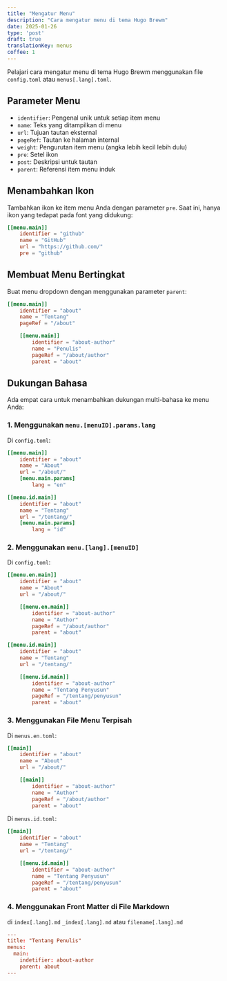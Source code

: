 ```yaml
---
title: "Mengatur Menu"
description: "Cara mengatur menu di tema Hugo Brewm"
date: 2025-01-26
type: 'post'
draft: true
translationKey: menus
coffee: 1
---
```


Pelajari cara mengatur menu di tema Hugo Brewm menggunakan file `config.toml` atau `menus[.lang].toml`.

## Parameter Menu

- `identifier`: Pengenal unik untuk setiap item menu
- `name`: Teks yang ditampilkan di menu
- `url`: Tujuan tautan eksternal
- `pageRef`: Tautan ke halaman internal
- `weight`: Pengurutan item menu (angka lebih kecil lebih dulu)
- `pre`: Setel ikon
- `post`: Deskripsi untuk tautan
- `parent`: Referensi item menu induk

## Menambahkan Ikon

Tambahkan ikon ke item menu Anda dengan parameter `pre`. Saat ini, hanya ikon yang tedapat pada font yang didukung:

```toml
[[menu.main]]
    identifier = "github"
    name = "GitHub"
    url = "https://github.com/"
    pre = "github"
```

## Membuat Menu Bertingkat

Buat menu dropdown dengan menggunakan parameter `parent`:

```toml
[[menu.main]]
    identifier = "about"
    name = "Tentang"
    pageRef = "/about"

    [[menu.main]]
        identifier = "about-author"
        name = "Penulis"
        pageRef = "/about/author"
        parent = "about"
```

## Dukungan Bahasa

Ada empat cara untuk menambahkan dukungan multi-bahasa ke menu Anda:

### 1. Menggunakan `menu.[menuID].params.lang`

Di `config.toml`:

```toml
[[menu.main]]
    identifier = "about"
    name = "About"
    url = "/about/"
    [menu.main.params]
        lang = "en"

[[menu.id.main]]
    identifier = "about"
    name = "Tentang"
    url = "/tentang/"
    [menu.main.params]
        lang = "id"
```

### 2. Menggunakan `menu.[lang].[menuID]`

Di `config.toml`:

```toml
[[menu.en.main]]
    identifier = "about"
    name = "About"
    url = "/about/"

    [[menu.en.main]]
        identifier = "about-author"
        name = "Author"
        pageRef = "/about/author"
        parent = "about"

[[menu.id.main]]
    identifier = "about"
    name = "Tentang"
    url = "/tentang/"

    [[menu.id.main]]
        identifier = "about-author"
        name = "Tentang Penyusun"
        pageRef = "/tentang/penyusun"
        parent = "about"
```

### 3. Menggunakan File Menu Terpisah

Di `menus.en.toml`:

```toml
[[main]]
    identifier = "about"
    name = "About"
    url = "/about/"

    [[main]]
        identifier = "about-author"
        name = "Author"
        pageRef = "/about/author"
        parent = "about"
```

Di `menus.id.toml`:

```toml
[[main]]
    identifier = "about"
    name = "Tentang"
    url = "/tentang/"

    [[menu.id.main]]
        identifier = "about-author"
        name = "Tentang Penyusun"
        pageRef = "/tentang/penyusun"
        parent = "about"
```

### 4. Menggunakan Front Matter di File Markdown

di `index[.lang].md` `_index[.lang].md` atau `filename[.lang].md`

```toml
---
title: "Tentang Penulis"
menus: 
  main:
    indetifier: about-author
    parent: about
---
```
